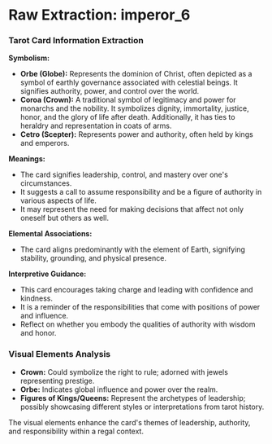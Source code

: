 # Raw Extraction: imperor_6

### Tarot Card Information Extraction

**Symbolism:**
- **Orbe (Globe):** Represents the dominion of Christ, often depicted as a symbol of earthly governance associated with celestial beings. It signifies authority, power, and control over the world.
- **Coroa (Crown):** A traditional symbol of legitimacy and power for monarchs and the nobility. It symbolizes dignity, immortality, justice, honor, and the glory of life after death. Additionally, it has ties to heraldry and representation in coats of arms.
- **Cetro (Scepter):** Represents power and authority, often held by kings and emperors.

**Meanings:**
- The card signifies leadership, control, and mastery over one's circumstances.
- It suggests a call to assume responsibility and be a figure of authority in various aspects of life.
- It may represent the need for making decisions that affect not only oneself but others as well.

**Elemental Associations:**
- The card aligns predominantly with the element of Earth, signifying stability, grounding, and physical presence.

**Interpretive Guidance:**
- This card encourages taking charge and leading with confidence and kindness.
- It is a reminder of the responsibilities that come with positions of power and influence.
- Reflect on whether you embody the qualities of authority with wisdom and honor.

### Visual Elements Analysis
- **Crown:** Could symbolize the right to rule; adorned with jewels representing prestige.
- **Orbe:** Indicates global influence and power over the realm.
- **Figures of Kings/Queens:** Represent the archetypes of leadership; possibly showcasing different styles or interpretations from tarot history.
  
The visual elements enhance the card's themes of leadership, authority, and responsibility within a regal context.